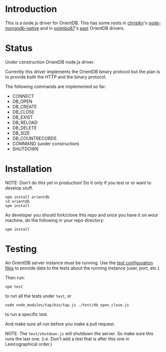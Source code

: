 Introduction
========

This is a node.js driver for OrientDB. This has some roots in [christkv](https://github.com/christkv)'s [node-mongodb-native](https://github.com/christkv/node-mongodb-native) and in [yojimbo87](https://github.com/yojimbo87)'s [east](https://github.com/yojimbo87/east) OrientDB drivers.

Status
========

Under construction OrientDB node.js driver.

Currently this driver implements the OrientDB binary protocol but the plan is to provide both the HTTP and the binary protocol.

The following commands are implemented so far:

* CONNECT
* DB_OPEN
* DB_CREATE
* DB_CLOSE
* DB_EXIST
* DB_RELOAD
* DB_DELETE
* DB_SIZE
* DB_COUNTRECORDS
* COMMAND (under construction)
* SHUTDOWN

Installation
========

NOTE: Don't do this yet in production! Do it only if you test or or want to develop stuff.

```
npm install orientdb
cd orientdb
npm install
```

As developer you should fork/clone this repo and once you have it on wour machine, do the following in your repo directory:

```
npm install
```

Testing
========

An OrientDB server instance must be running. Use the [test configuration files](https://github.com/gabipetrovay/node-orientdb/tree/master/config/test) to provide data to the tests about the running instance (user, port, etc.).

Then run:

`npm test`

to run all the tests under `test`, or

`node node_modules/tap/bin/tap.js ./test/db_open_close.js`

to run a specific test.

And make sure all run before you make a pull request.

NOTE: The `test/shutdown.js` will shutdown the server. So make sure this runs the last one. (i.e. Don't add a test that is after this one in Lexicographical order.)
